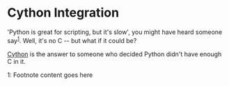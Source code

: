 # Cython Integration

'Python is great for scripting, but it's slow', you might have heard someone say<sup>[1](#myfootnote1)</sup>. Well, it's no C -- but what if it could be?

[Cython](https://cython.readthedocs.io/en/latest/src/quickstart/overview.html) is the answer to someone who decided Python didn't have enough C in it.

<a id="myfootnote1">1</a>: Footnote content goes here
